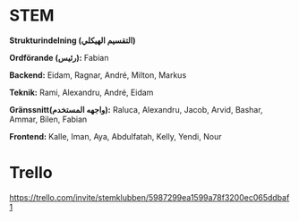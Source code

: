 # STEM
**Strukturindelning (التقسيم الهيكلي)**

**Ordförande (رئيس):** Fabian

**Backend:** Eidam, Ragnar, André, Milton, Markus

**Teknik:** Rami, Alexandru, André, Eidam

**Gränssnitt(واجهه المستخدم):** Raluca, Alexandru, Jacob, Arvid, Bashar, Ammar, Bilen, Fabian

**Frontend:** Kalle, Iman, Aya, Abdulfatah, Kelly, Yendi, Nour

# Trello

https://trello.com/invite/stemklubben/5987299ea1599a78f3200ec065ddbaf1

